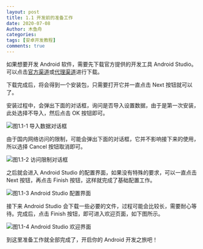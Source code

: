 ```yaml
---
layout: post
title: 1.1 开发前的准备工作
date: 2020-07-08
Author: 木鱼舟
categories: 
tags: [安卓开发教程]
comments: true
---
```


如果想要开发 Android 软件，需要先下载官方提供的开发工具 Android Studio。可以点击[官方渠道](https://developer.android.google.cn/studio)或[代理渠道](http://www.android-studio.org)进行下载。

下载完成后，将会得到一个安装包，只需要打开它并一直点击 Next 按钮就可以了。

安装过程中，会弹出下面的对话框，询问是否导入设置数据，由于是第一次安装，此处选择不导入，然后点击 OK 按钮即可。

![图1.1-1 导入数据对话框](https://raw.githubusercontent.com/friendgxx/friendgxx.github.io/master/images/2020-07-08/1.1-1.png "图1.1-1 导入数据对话框")

由于国内网络访问的限制，可能会弹出下面的对话框，它并不影响接下来的使用，所以选择 Cancel 按钮取消即可。

![图1.1-2 访问限制对话框](https://raw.githubusercontent.com/friendgxx/friendgxx.github.io/master/images/2020-07-08/1.1-2.png "图1.1-2 访问限制对话框")

之后就会进入 Android Studio 的配置界面，如果没有特殊的要求，可以一直点击 Next 按钮，再点击 Finish 按钮，这样就完成了基础配置工作。

![图1.1-3 Android Studio 配置界面](https://raw.githubusercontent.com/friendgxx/friendgxx.github.io/master/images/2020-07-08/1.1-3.png "图1.1-3 Android Studio 配置界面")

接下来 Android Studio 会下载一些必要的文件，过程可能会比较长，需要耐心等待。完成后，点击 Finish 按钮，即可进入欢迎页面，如下图所示。

![图1.1-4 Android Studio 欢迎界面](https://raw.githubusercontent.com/friendgxx/friendgxx.github.io/master/images/2020-07-08/1.1-4.png "图1.1-4 Android Studio 欢迎界面")

到这里准备工作就全部完成了，开启你的 Android 开发之旅吧！
